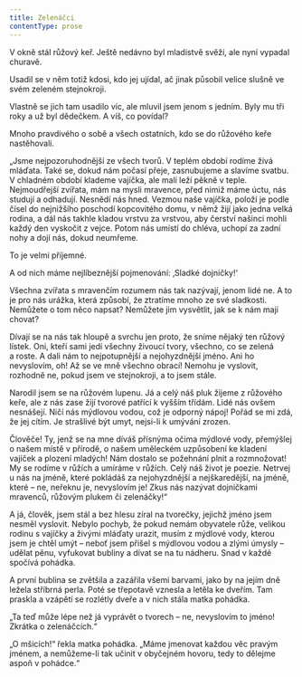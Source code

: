 ```yaml
---
title: Zelenáčci
contentType: prose
---
```


  

V okně stál růžový keř. Ještě nedávno byl mladistvě svěží, ale nyní vypadal churavě.

Usadil se v něm totiž kdosi, kdo jej ujídal, ač jinak působil velice slušně ve svém zeleném stejnokroji.

Vlastně se jich tam usadilo víc, ale mluvil jsem jenom s jedním. Byly mu tři roky a už byl dědečkem. A víš, co povídal?

Mnoho pravdivého o sobě a všech ostatních, kdo se do růžového keře nastěhovali.

„Jsme nejpozoruhodnější ze všech tvorů. V teplém období rodíme živá mláďata. Také se, dokud nám počasí přeje, zasnubujeme a slavíme svatbu. V chladném období klademe vajíčka, ale malí leží pěkně v teple. Nejmoudřejší zvířata, mám na mysli mravence, před nimiž máme úctu, nás studují a odhadují. Nesnědí nás hned. Vezmou naše vajíčka, položí je podle čísel do nejnižšího poschodí kopcovitého domu, v němž žijí jako jedna velká rodina, a dál nás takhle kladou vrstvu za vrstvou, aby čerství našinci mohli každý den vyskočit z vejce. Potom nás umístí do chléva, uchopí za zadní nohy a dojí nás, dokud neumřeme.

To je velmi příjemné.

A od nich máme nejlíbeznější pojmenování: ‚Sladké dojničky!‘

Všechna zvířata s mravenčím rozumem nás tak nazývají, jenom lidé ne. A to je pro nás urážka, která způsobí, že ztratíme mnoho ze své sladkosti. Nemůžete o tom něco napsat? Nemůžete jim vysvětlit, jak se k nám mají chovat?

Dívají se na nás tak hloupě a svrchu jen proto, že sníme nějaký ten růžový lístek. Oni, kteří sami jedí všechny živoucí tvory, všechno, co se zelená a roste. A dali nám to nejpotupnější a nejohyzdnější jméno. Ani ho nevyslovím, oh! Až se ve mně všechno obrací! Nemohu je vyslovit, rozhodně ne, pokud jsem ve stejnokroji, a to jsem stále.

Narodil jsem se na růžovém lupenu. Já a celý náš pluk žijeme z růžového keře, ale z nás zase žijí tvorové patřící k vyšším třídám. Lidé nás ovšem nesnášejí. Ničí nás mýdlovou vodou, což je odporný nápoj! Pořád se mi zdá, že jej cítím. Je strašlivé být umyt, nejsi-li k umývání zrozen.

Člověče! Ty, jenž se na mne díváš přísnýma očima mýdlové vody, přemýšlej o našem místě v přírodě, o našem uměleckém uzpůsobení ke kladení vajíček a plození mladých! Nám dostalo se požehnání plnit a rozmnožovat! My se rodíme v růžích a umíráme v růžích. Celý náš život je poezie. Netrvej u nás na jméně, které pokládáš za nejohyzdnější a nejškaredější, na jméně, které – ne, neřeknu je, nevyslovím je! Zkus nás nazývat dojničkami mravenců, růžovým plukem či zelenáčky!“

A já, člověk, jsem stál a bez hlesu zíral na tvorečky, jejichž jméno jsem nesměl vyslovit. Nebylo pochyb, že pokud nemám obyvatele růže, velikou rodinu s vajíčky a živými mláďaty urazit, musím z mýdlové vody, kterou jsem je chtěl umýt – neboť jsem přišel s mýdlovou vodou a zlými úmysly – udělat pěnu, vyfukovat bubliny a dívat se na tu nádheru. Snad v každé spočívá pohádka.

A první bublina se zvětšila a zazářila všemi barvami, jako by na jejím dně ležela stříbrná perla. Poté se třepotavě vznesla a letěla ke dveřím. Tam praskla a vzápětí se rozlétly dveře a v nich stála matka pohádka.

„Ta teď může lépe než já vyprávět o tvorech – ne, nevyslovím to jméno! Zkrátka o zelenáčcích.“

„O mšicích!“ řekla matka pohádka. „Máme jmenovat každou věc pravým jménem, a nemůžeme-li tak učinit v obyčejném hovoru, tedy to dělejme aspoň v pohádce.“
